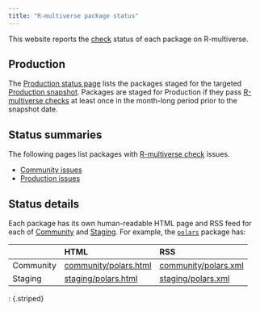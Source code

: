 ```yaml
---
title: "R-multiverse package status"
---
```


This website reports the [check](https://r-multiverse.org/production.html#checks) status of each package on R-multiverse.

## Production

The [Production status page](https://r-multiverse.org/status/production.html) lists the packages staged for the targeted [Production snapshot](https://r-multiverse.org/production.html).
Packages are staged for Production if they pass [R-multiverse checks](https://r-multiverse.org/production.html#checks) at least once in the month-long period prior to the snapshot date.

## Status summaries

The following pages list packages with [R-multiverse check](https://r-multiverse.org/production.html#checks) issues.

* [Community issues](https://r-multiverse.org/status/community.html)
* [Production issues](https://r-multiverse.org/status/staging.html)

## Status details

Each package has its own human-readable HTML page and RSS feed for each of [Community](https://r-multiverse.org/community.html) and [Staging](https://r-multiverse.org/production.html#staging).
For example, the [`polars`](https://pola-rs.github.io/r-polars/) package has:

||HTML|RSS|
|:--|:--|:--|
| Community | [community/polars.html](https://r-multiverse.org/status/community/polars.html) | [community/polars.xml](https://r-multiverse.org/status/community/polars.xml) |
| Staging | [staging/polars.html](https://r-multiverse.org/status/staging/polars.html) | [staging/polars.xml](https://r-multiverse.org/status/staging/polars.xml) |

: {.striped}
